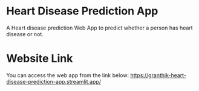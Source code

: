 # Heart Disease Prediction App

A Heart disease prediction Web App to predict whether a person has heart disease or not.

# Website Link
You can access the web app from the link below:
https://granthik-heart-disease-prediction-app.streamlit.app/
